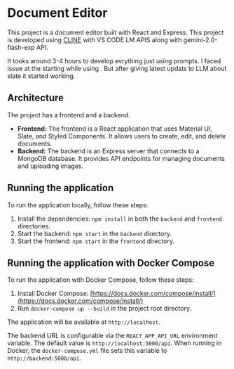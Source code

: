 # Document Editor

This project is a document editor built with React and Express.
This project is developed using [CLINE](https://github.com/cline/cline) with VS CODE LM APIS along with gemini-2.0-flash-exp API.

It tooks around 3-4 hours to develop evrything just using prompts. I faced issue at the starting while using <Slate/>. But after giving latest updats to LLM about slate it started working.


## Architecture

The project has a frontend and a backend.

*   **Frontend:** The frontend is a React application that uses Material UI, Slate, and Styled Components. It allows users to create, edit, and delete documents.
*   **Backend:** The backend is an Express server that connects to a MongoDB database. It provides API endpoints for managing documents and uploading images.

## Running the application

To run the application locally, follow these steps:

1.  Install the dependencies:
    `npm install` in both the `backend` and `frontend` directories.
2.  Start the backend:
    `npm start` in the `backend` directory.
3.  Start the frontend:
    `npm start` in the `frontend` directory.

## Running the application with Docker Compose

To run the application with Docker Compose, follow these steps:

1.  Install Docker Compose:
    [https://docs.docker.com/compose/install/](https://docs.docker.com/compose/install/)
2.  Run `docker-compose up --build` in the project root directory.

The application will be available at `http://localhost`.

The backend URL is configurable via the `REACT_APP_API_URL` environment variable. The default value is `http://localhost:5000/api`. When running in Docker, the `docker-compose.yml` file sets this variable to `http://backend:5000/api`.
